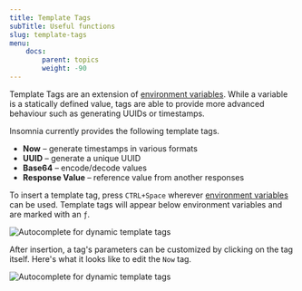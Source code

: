 ```yaml
---
title: Template Tags
subTitle: Useful functions 
slug: template-tags
menu:
    docs:
        parent: topics
        weight: -90
---
```


Template Tags are an extension of [environment variables](/documentation/environment-variables/).
While a variable is a statically defined value, tags are able to provide more advanced behaviour
such as generating UUIDs or timestamps.

Insomnia currently provides the following template tags.

- **Now** – generate timestamps in various formats
- **UUID** – generate a unique UUID
- **Base64** – encode/decode values
- **Response Value** – reference value from another responses

To insert a template tag, press `CTRL+Space` wherever 
[environment variables](/documentation/environment-variables/) can be used.
Template tags will appear below environment variables and are marked with an `ƒ`.

<img title="Autocomplete for dynamic template tags" src="/images/docs/template-tag-autocomplete.png" class="small"/>

After insertion, a tag's parameters can be customized by clicking on the tag itself. Here's
what it looks like to edit the `Now` tag.

![Autocomplete for dynamic template tags](/images/docs/now-tag-editor.png)
